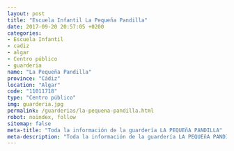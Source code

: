 ```yaml
---
layout: post
title: "Escuela Infantil La Pequeña Pandilla"
date: 2017-09-20 20:57:05 +0200
categories:
- Escuela Infantil
- cadiz
- algar
- Centro público
- guarderia
name: "La Pequeña Pandilla"
province: "Cádiz"
location: "Algar"
code: "11011718"
type: "Centro público"
img: guarderia.jpg
permalink: /guarderias/la-pequena-pandilla.html
robot: noindex, follow
sitemap: false
meta-title: "Toda la información de la guardería LA PEQUEñA PANDILLA"
meta-description: "Toda la información de la guardería LA PEQUEñA PANDILLA"
---
```

